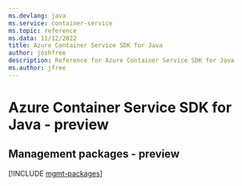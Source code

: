 ```yaml
---
ms.devlang: java
ms.service: container-service
ms.topic: reference
ms.data: 11/12/2022
title: Azure Container Service SDK for Java
author: joshfree
description: Reference for Azure Container Service SDK for Java
ms.author: jfree
---
```

# Azure Container Service SDK for Java - preview

## Management packages - preview
[!INCLUDE [mgmt-packages](container-service-mgmt-index.md)]